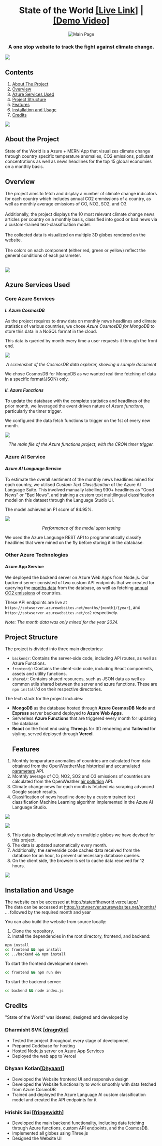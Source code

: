 <h1 align="center"> State of the World <a href="https://stateoftheworld.vercel.app">[Live Link]</a> | <a href="https://drive.google.com/file/d/1O7H_h5-T2hSbDf5F3ZfJA5Sk2455sEJB/view?usp=sharing">[Demo Video]</a></h1>
<p align="center">
    <img src="images/state.png" alt = "Main Page">
</p>
<h3 align = "center"> A one stop website to track the fight against climate change. </h3>
<p>
    <img src="images/bar.png">
</p>

## Contents

  <ol>
    <li><a href="#about-the-project">About The Project</a></li>
    <li><a href="#overview">Overview</a></li>
    <li><a href="#services">Azure Services Used</a></li>
    <li><a href="#project-structure">Project Structure</a></li>
    <li><a href="#features">Features</a></li>
    <li><a href="#installation">Installation and Usage</a></li>
    <li><a href="#credits">Credits</a></li>
  </ol>

<p>
    <img src="images/bar.png">
</p>

<h2 id = "about-the-project"> About the Project</h2>
State of the World is a Azure + MERN App that visualizes climate change through country specific temperature anomalies, CO2 emissions, pollutant concentrations as well as news headlines for the top 15 global economies on a monthly basis.

<h2 id="overview">Overview</h2>
The project aims to fetch and display a number of climate change indicators for each country which includes annual CO2 emmissions of a country, as well as monthly average emissions of CO, NO2, SO2, and O3.
<br><br>
Additionally, the project displays the 10 most relevant climate change news articles per country on a monthly basis, classified into good or bad news via a custom-trained text-classification model.
<br><br>
The collected data is visualized on multiple 3D globes rendered on the website.
<br><br>
The colors on each component (either red, green or yellow) reflect the general conditions of each parameter.
<br><br>
<p>
    <img src="images/bar.png">
</p>

<h2 id="services">Azure Services Used</h2>

### Core Azure Services

#### _I. Azure CosmosDB_

As the project requires to draw data on monthly news headlines and climate statistics of various countries, we chose _Azure CosmosDB for MongoDB_ to store this data in a NoSQL format in the cloud.

This data is queried by month every time a user requests it through the front end.

<img src="images/datasample.png"/>
<p align="center"><em>A screenshot of the CosmosDB data explorer, showing a sample document</em></p>

We chose CosmosDB for MongoDB as we wanted real time fetching of data in a specific format(JSON) only.

#### _II. Azure Functions_

To update the database with the complete statistics and headlines of the prior month, we leveraged the event driven nature of _Azure functions_, particularly the timer trigger.

We configured the data fetch functions to trigger on the 1st of every new month.

<img src="images/azurefunction.png">
<p align="center"><em>The main file of the Azure functions project, with the CRON timer trigger.</em></p>

### Azure AI Service

#### _Azure AI Language Service_

To estimate the overall sentiment of the monthly news headlines mined for each country, we utilised _Custom Text Classification_ of the Azure AI Language Suite. This involved manually labelling 930+ headlines as "Good News" or "Bad News", and training a custom text multilingual classification model on this dataset through the Language Studio UI.

The model achieved an F1 score of 84.95%.

<img src="images/aiaccuracy.png/">
<p align="center"><em>Performance of the model upon testing</em></p>

We used the Azure Language REST API to programmatically classify headlines that were mined on the fly before storing it in the database.

### Other Azure Technologies

#### Azure App Service

We deployed the backend server on Azure Web Apps from Node.js. Our backend server consisted of two custom API endpoints that we created for querying the [months data](https://sotwserver.azurewebsites.net/months/1/2024) from the database, as well as fetching [annual CO2 emissions](https://sotwserver.azurewebsites.net/co2) of countries.

These API endpoints are live at `https://sotwserver.azurewebsites.net/months/{month}/{year}`, and `https://sotwserver.azurewebsites.net/co2` respectively.

_Note: The month data was only mined for the year 2024._

<h2 id="project-structure">Project Structure</h2>

The project is divided into three main directories:

- `backend/`: Contains the server-side code, including API routes, as well as Azure Functions.
- `frontend/`: Contains the client-side code, including React components, assets and utility functions.
- `shared/`: Contains shared resources, such as JSON data as well as common utils shared between the server and azure functions. These are `npm install`'d on their respective directories.

The tech stack for the project includes:

- **MongoDB** as the database hosted through **Azure CosmosDB**
  **Node** and **Express** server backend deployed to **Azure Web Apps**.
- Serverless **Azure Functions** that are triggered every month for updating the database.
- **React** on the front end using **Three.js** for 3D rendering and **Tailwind** for styling, served deployed through **Vercel**.
  <!-- <p>
      <img src="images/cosmodbinstance.png">
  </p> -->
  <!-- <p>
      <img src="images/usi.png">
  </p> -->
  <h2 id="features">Features</h2>

1. Monthly temparature anomalies of countries are calculated from data obtained from the OpenWeatherMap [historical](https://openweathermap.org/history) and [accumulated parameters](https://openweathermap.org/api/accumulated-parameters) API.
1. Monthly average of CO, NO2, SO2 and O3 emissions of countries are calculated from the OpenWeather [air pollution](https://openweathermap.org/api/air-pollution) API.
1. Climate change news for each month is fetched via scraping advanced Google search results.
1. Classification of news headline done by a custom trained text classification Machine Learning algorithm implemented in the Azure AI Language Studio.
<p>
    <img src="images/aimodelresults.png">
</p>
<p>
    <img src="images/aimodelresults2.png">
</p>

5. This data is displayed intuitively on multiple globes we have devised for this project.
1. The data is updated automatically every month.
1. Additionally, the serverside code caches data received from the database for an hour, to prevent unnecessary database queries.
1. On the client side, the browser is set to cache data received for 12 hours.
 
<p>
    <img src="images/bar.png">
</p>

<h2 id="installation">Installation and Usage</h2>

The website can be accessed at http://stateoftheworld.vercel.app/ <br>
The data can be accessed at https://sotwserver.azurewebsites.net/months/ ... followed by the required month and year

You can also build the website from source locally:

1. Clone the repository.
2. Install the dependencies in the root directory, frontend, and backend:

```sh
npm install
cd frontend && npm install
cd ../backend && npm install
```

To start the frontend development server:

```sh
cd frontend && npm run dev
```

To start the backend server:

```sh
cd backend && node index.js
```

<h2 id="credits">Credits</h2>

"State of the World" was ideated, designed and developed by

### Dharmisht SVK [[dragn0id](https://github.com/dragn0id)]

- Tested the project throughout every stage of development
- Prepared Codebase for hosting
- Hosted Node.js server on Azure App Services
- Deployed the web app to Vercel

### Dhyaan Kotian[[Dhyaan1](https://github.com/Dhyaan1)]

- Developed the Website frontend UI and responsive design
- Developed the Website functionality to work smoothly with data fetched from Azure CosmoDB
- Trained and deployed the Azure Language AI custom classification model and created the API endpoints for it

### Hrishik Sai [[fringewidth](https://github.com/fringewidth)]

- Developed the main backend functionality, including data fetching through Azure functions, custom API endpoints, and the CosmosDB.
- Implemented all globes using Three.js
- Designed the Website UI
